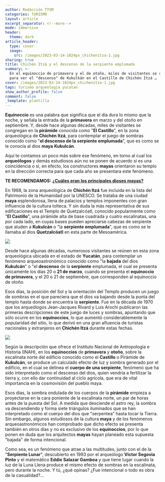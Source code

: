 ```yaml
---
author: Redacción TYSM
categories: TURISMO
layout: article
excerpt_separator: <!--more-->
mode: immersive
header:
  theme: dark
article_header:
  type: cover
  image:
    src: /images/2023-03-14-1024px_chichenitza-1.jpg
sharing: true
title: Chichén Itzá y el descenso de la serpiente emplumada
summary: >-
  En el equinoccio de primavera y el de otoño, miles de visitantes se reúnen
  para ver el "descenso" de Kukulkán en el Castillo de Chichén Itzá …
cover: /images/2023-03-14-1024px_chichenitza-1.jpg
tags: turismo arqueologia yucatan
show_author_profile: false
comment: false
_template: plantilla
---
```






**Equinoccio** es una palabra que significa que el día dura lo mismo que la noche, y señala la entrada de la **primavera** en marzo y del otoño en septiembre. Y, desde hace algunas décadas, miles de visitantes se congregan en la **pirámide** conocida como "**El Castillo**", en la zona arqueológica de **Chichén Itzá**, para contemplar el juego de sombras conocido como "**el descenso de la serpiente emplumada**", que es como se le conocía al dios **maya** **Kukulcán**.

Aquí te contamos un poco más sobre ese fenómeno, en torno al cual los **arqueólogos** y demás estudiosos aún no se ponen de acuerdo si es una coincidencia o si, en efecto, los constructores **mayas** orientaron su templo en la dirección correcta para que cada año se presentara este fenómeno.

**TE RECOMENDAMOS:** [**¿Cuáles eran los principales dioses mayas?**](https://blog.tonoysumariachi.com/historia/2022/09/21/cuales-eran-los-principales-dioses-mayas.html)

En 1988, la zona arqueológica de **Chichén Itzá** fue incluida en la lista del Patrimonio de la Humanidad por la UNESCO. Se trataba de una ciudad **maya** esplendorosa, llena de palacios y templos imponentes con gran influencia de la cultura tolteca. Y sin duda la más representativa de sus edificaciones es el Templo de Quetzalcóatl, conocido popularmente como "**El Castillo**", una pirámide alta de base cuadrada y cuatro escalinatas, una por cada lado, en cuyas bases pueden apreciarse cabezas de serpiente que aluden a **Kukulcán** o "la **serpiente emplumada**", que es como se le llamaba al dios **Quetzalcóatl** en esta parte de Mesoamérica.

![](https://upload.wikimedia.org/wikipedia/commons/thumb/0/07/El_Castillo%2C_Chichen_Itza_%2814367088455%29.jpg/1024px-El_Castillo%2C_Chichen_Itza_%2814367088455%29.jpg)

Desde hace algunas décadas, numerosos visitantes se reúnen en esta zona arqueológica ubicada en el estado de **Yucatán**, para contemplar un fenómeno arqueoastronómico conocido como "la **bajada** del dios **Kukulcán**" o "el **descenso** de la **serpiente** emplumada, el cual se presenta únicamente los días 20 o **21 de marzo**, cuando se presenta el **equinoccio de primavera**, y el 20 o 21 de septiembre, que corresponden al equinoccio de otoño. 

Esos días, la posición del Sol y la orientación del Templo producen un juego de sombras en el que pareciera que el dios va bajando desde la punta del templo hasta donde se encuentra la **serpiente**. Fue en la década de 1970 que los arqueólogos Jean-Jacques Rivard y Luis Arochi publicaron las primeras descripciones de este juego de luces y sombras, apuntando que sólo ocurre en los **equinoccios**, lo que aumentó considerablemente la popularidad del sitio, lo que derivó en una gran afluencia de turistas nacionales y extranjeros en **Chichén Itzá** durante estas fechas.

![](https://upload.wikimedia.org/wikipedia/commons/thumb/d/db/Serpiente_de_Chich%C3%A9n-Itz%C3%A1.JPG/1024px-Serpiente_de_Chich%C3%A9n-Itz%C3%A1.JPG)

Según la descripción que ofrece el Instituto Nacional de Antropología e Historia (INAH), en los **equinoccios** de **primavera** y **otoño**, sobre la escalinata norte del edificio conocido como el **Castillo** o Pirámide de **Kukulcán**, se produce un calculado efecto de luz y sombra generado por el edificio, en el cual se delinea el **cuerpo de una serpiente**, fenómeno que ha sido interpretado como el descenso del dios, quien vendría a fertilizar la tierra y, con ello dar continuidad al ciclo agrícola, que era de vital importancia en la cosmovisión del pueblo maya.

Esos días, la sombra ondulada de los cuerpos de la **pirámide** empieza a proyectarse en la cara poniente de la escalinata norte, un par de horas antes de la puesta del Sol. A medida que desciende el astro rey, la sombra va descendiendo y forma siete triángulos iluminados que se han interpretado como el cuerpo del dios que "serpentea" hasta tocar la Tierra. Sin embargo, algunos estudiosos de la cultura **maya** y de los fenómenos arqueoastronómicos han comprobado que dicho efecto se presenta también en otros días y no es exclusivo de los **equinoccios**, por lo que ponen en duda que los arquitectos **mayas** hayan planeado esta supuesta "bajada" de forma intencional.

Como sea, es un fenómeno que atrae a las multitudes, junto con el de la "**Serpiente Lunar**", descubierto en 1993 por el arqueólogo **Víctor Segovia Pinto** y el matemático **Eddie Salazar Gamboa** y que tiene lugar cuando la luz de la Luna Llena produce el mismo efecto de sombras en la escalinata, pero durante la noche. Y tú, ¿qué opinas? ¿Fue intencional o todo es obra de la casualidad?…
